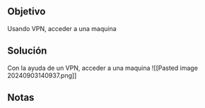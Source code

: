 ## Objetivo
Usando VPN, acceder a una maquina
## Solución
Con la ayuda de un VPN, acceder a una maquina
![[Pasted image 20240903140937.png]]
## Notas
